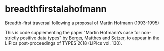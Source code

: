 # breadthfirstalahofmann
Breadth-first traversal following a proposal of Martin Hofmann (1993-1995)

This is code supplementing the paper "Martin Hofmann’s case for non-strictly positive data types" by Berger, Matthes and Setzer, to appear in the LIPIcs post-proceedings of TYPES 2018 (LIPIcs vol. 130).

